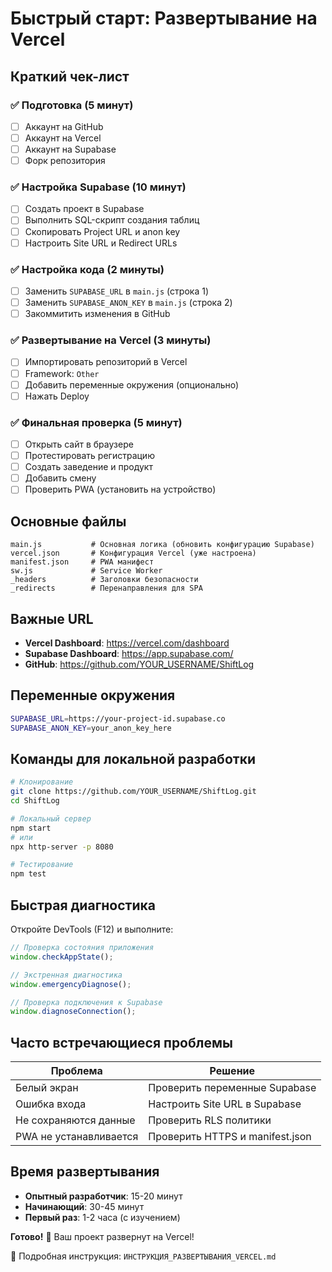 # Быстрый старт: Развертывание на Vercel

## Краткий чек-лист

### ✅ Подготовка (5 минут)
- [ ] Аккаунт на GitHub
- [ ] Аккаунт на Vercel  
- [ ] Аккаунт на Supabase
- [ ] Форк репозитория

### ✅ Настройка Supabase (10 минут)
- [ ] Создать проект в Supabase
- [ ] Выполнить SQL-скрипт создания таблиц
- [ ] Скопировать Project URL и anon key
- [ ] Настроить Site URL и Redirect URLs

### ✅ Настройка кода (2 минуты)
- [ ] Заменить `SUPABASE_URL` в `main.js` (строка 1)
- [ ] Заменить `SUPABASE_ANON_KEY` в `main.js` (строка 2)
- [ ] Закоммитить изменения в GitHub

### ✅ Развертывание на Vercel (3 минуты)
- [ ] Импортировать репозиторий в Vercel
- [ ] Framework: `Other`
- [ ] Добавить переменные окружения (опционально)
- [ ] Нажать Deploy

### ✅ Финальная проверка (5 минут)
- [ ] Открыть сайт в браузере
- [ ] Протестировать регистрацию
- [ ] Создать заведение и продукт
- [ ] Добавить смену
- [ ] Проверить PWA (установить на устройство)

## Основные файлы

```
main.js           # Основная логика (обновить конфигурацию Supabase)
vercel.json       # Конфигурация Vercel (уже настроена)
manifest.json     # PWA манифест
sw.js             # Service Worker
_headers          # Заголовки безопасности
_redirects        # Перенаправления для SPA
```

## Важные URL

- **Vercel Dashboard**: https://vercel.com/dashboard
- **Supabase Dashboard**: https://app.supabase.com/
- **GitHub**: https://github.com/YOUR_USERNAME/ShiftLog

## Переменные окружения

```bash
SUPABASE_URL=https://your-project-id.supabase.co
SUPABASE_ANON_KEY=your_anon_key_here
```

## Команды для локальной разработки

```bash
# Клонирование
git clone https://github.com/YOUR_USERNAME/ShiftLog.git
cd ShiftLog

# Локальный сервер
npm start
# или
npx http-server -p 8080

# Тестирование
npm test
```

## Быстрая диагностика

Откройте DevTools (F12) и выполните:

```javascript
// Проверка состояния приложения
window.checkAppState();

// Экстренная диагностика
window.emergencyDiagnose();

// Проверка подключения к Supabase
window.diagnoseConnection();
```

## Часто встречающиеся проблемы

| Проблема | Решение |
|----------|---------|
| Белый экран | Проверить переменные Supabase |
| Ошибка входа | Настроить Site URL в Supabase |
| Не сохраняются данные | Проверить RLS политики |
| PWA не устанавливается | Проверить HTTPS и manifest.json |

## Время развертывания

- **Опытный разработчик**: 15-20 минут
- **Начинающий**: 30-45 минут
- **Первый раз**: 1-2 часа (с изучением)

**Готово!** 🚀 Ваш проект развернут на Vercel!

📖 Подробная инструкция: `ИНСТРУКЦИЯ_РАЗВЕРТЫВАНИЯ_VERCEL.md` 